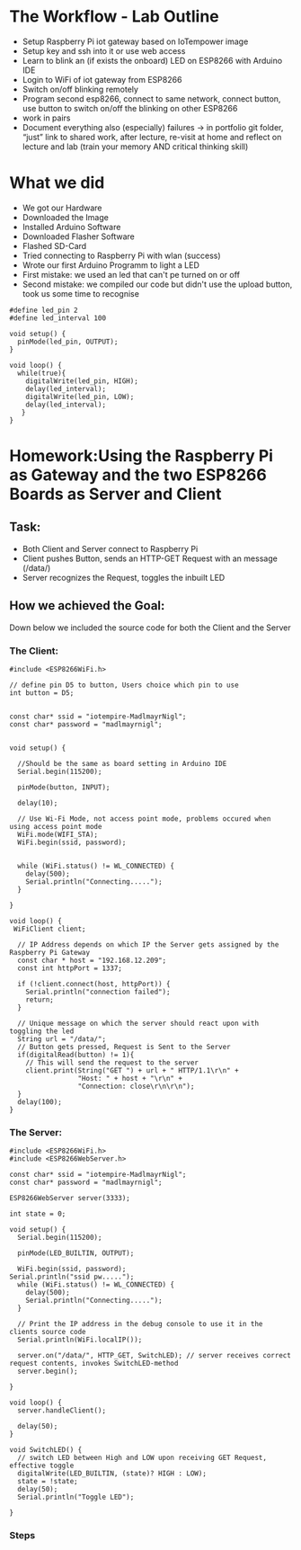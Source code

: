 # The Workflow - Lab Outline
+ Setup Raspberry Pi iot gateway based on IoTempower image
+ Setup key and ssh into it or use web access
+ Learn to blink an (if exists the onboard) LED on ESP8266 with Arduino IDE
+ Login to WiFi of iot gateway from ESP8266
+ Switch on/off blinking remotely
+ Program second esp8266, connect to same network, connect button, use
button to switch on/off the blinking on other ESP8266
+ work in pairs
+ Document everything also (especially) failures → in portfolio git folder,
“just” link to shared work, after lecture, re-visit at home and reflect on
lecture and lab (train your memory AND critical thinking skill)


# What we did
+ We got our Hardware
+ Downloaded the Image
+ Installed Arduino Software
+ Downloaded Flasher Software
+ Flashed SD-Card
+ Tried connecting to Raspberry Pi with wlan (success)
+ Wrote our first Arduino Programm to light a LED
+ First mistake: we used an led that can't pe turned on or off
+ Second mistake: we compiled our code but didn't use the upload button, took us some time to recognise
````
#define led_pin 2
#define led_interval 100

void setup() {
  pinMode(led_pin, OUTPUT);
}

void loop() {
  while(true){
    digitalWrite(led_pin, HIGH);
    delay(led_interval);
    digitalWrite(led_pin, LOW);
    delay(led_interval);
   }
}
````
# Homework:Using the Raspberry Pi as Gateway and the two ESP8266 Boards as Server and Client
## Task:
+ Both Client and Server connect to Raspberry Pi
+ Client pushes Button, sends an HTTP-GET Request with an message (/data/)
+ Server recognizes the Request, toggles the inbuilt LED

## How we achieved the Goal:

Down below we included the source code for both the Client and the Server

### The Client:

````
#include <ESP8266WiFi.h>

// define pin D5 to button, Users choice which pin to use
int button = D5;


const char* ssid = "iotempire-MadlmayrNigl";
const char* password = "madlmayrnigl";
 

void setup() {
  
  //Should be the same as board setting in Arduino IDE
  Serial.begin(115200);

  pinMode(button, INPUT);

  delay(10);

  // Use Wi-Fi Mode, not access point mode, problems occured when using access point mode
  WiFi.mode(WIFI_STA);
  WiFi.begin(ssid, password);
  
  
  while (WiFi.status() != WL_CONNECTED) {
    delay(500);
    Serial.println("Connecting.....");
  }

}

void loop() {
 WiFiClient client;

  // IP Address depends on which IP the Server gets assigned by the Raspberry Pi Gateway
  const char * host = "192.168.12.209";
  const int httpPort = 1337;
  
  if (!client.connect(host, httpPort)) {
    Serial.println("connection failed");
    return;
  }

  // Unique message on which the server should react upon with toggling the led
  String url = "/data/";
  // Button gets pressed, Request is Sent to the Server
  if(digitalRead(button) != 1){ 
    // This will send the request to the server
    client.print(String("GET ") + url + " HTTP/1.1\r\n" +
                 "Host: " + host + "\r\n" +
                 "Connection: close\r\n\r\n");
  }
  delay(100);
}
````

### The Server:
````
#include <ESP8266WiFi.h>
#include <ESP8266WebServer.h>

const char* ssid = "iotempire-MadlmayrNigl";
const char* password = "madlmayrnigl";

ESP8266WebServer server(3333); 

int state = 0;

void setup() {
  Serial.begin(115200);

  pinMode(LED_BUILTIN, OUTPUT);
  
  WiFi.begin(ssid, password);
Serial.println("ssid pw.....");
  while (WiFi.status() != WL_CONNECTED) {
    delay(500);
    Serial.println("Connecting.....");
  }
  
  // Print the IP address in the debug console to use it in the clients source code
  Serial.println(WiFi.localIP());

  server.on("/data/", HTTP_GET, SwitchLED); // server receives correct request contents, invokes SwitchLED-method
  server.begin();

}

void loop() {
  server.handleClient();

  delay(50);
}

void SwitchLED() {
  // switch LED between High and LOW upon receiving GET Request, effective toggle
  digitalWrite(LED_BUILTIN, (state)? HIGH : LOW);
  state = !state;
  delay(50);
  Serial.println("Toggle LED");
  
}
````
### Steps



